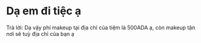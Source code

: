 # Dạ em đi tiệc ạ

Trả lời: Dạ vậy phí makeup tại địa chỉ của tiệm là 500ADA ạ, còn makeup tận nơi sẽ tuỳ địa chỉ của bạn ạ